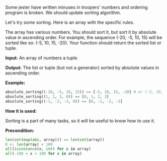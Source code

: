 Some jester have written minuses in troopers' numbers and ordering program is broken.
We should update sorting algorithm.

Let's try some sorting. Here is an array with the specific rules.

The array has various numbers. You should sort it, but sort it by absolute value in ascending order.
For example, the sequence (-20, -5, 10, 15) will be sorted like so: (-5, 10, 15, -20).
Your function should return the sorted list or tuple.

**Input:** An array of numbers a tuple.

**Output:** The list or tuple (but not a generator) sorted by absolute values in ascending order.

**Example:**

```python
absolute_sorting((-20, -5, 10, 15)) == [-5, 10, 15, -20] # or (-5, 10, 15, -20)
absolute_sorting((1, 2, 3, 0)) == [0, 1, 2, 3]
absolute_sorting((-1, -2, -3, 0)) == [0, -1, -2, -3]
```
**How it is used:**

Sorting is a part of many tasks, so it will be useful to know how to use it.

**Precondition:**

```python
len(set(map(abs, array))) == len(set(array))
0 <; len(array) < 100
all(isinstance(x, int) for x in array)
all(-100 < x < 100 for x in array)
```
